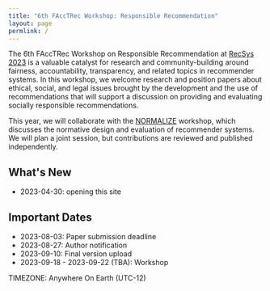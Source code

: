 ```yaml
---
title: "6th FAccTRec Workshop: Responsible Recommendation"
layout: page
permlink: /
---
```


The 6th FAccTRec Workshop on Responsible Recommendation at [RecSys 2023](https://recsys.acm.org/recsys23/) is a valuable catalyst for research and community-building around fairness, accountability, transparency, and related topics in recommender systems.
In this workshop, we welcome research and position papers about ethical, social, and legal issues brought by the development and the use of recommendations that will support a discussion on providing and evaluating socially responsible recommendations.

This year, we will collaborate with the [NORMALIZE](https://sites.google.com/view/normalizeworkshop/) workshop, which discusses the normative design and evaluation of recommender systems. We will plan a joint session, but contributions are reviewed and published independently.

## What's New

* 2023-04-30: opening this site

## Important Dates

- 2023-08-03: Paper submission deadline
- 2023-08-27: Author notification
- 2023-09-10: Final version upload
- 2023-09-18 - 2023-09-22 (TBA): Workshop

TIMEZONE: Anywhere On Earth (UTC-12)

<!--
## FAccT Network

The FAccTRec 2023 workshop is proudly a part of the [FAccT network](https://facctconference.org/network/), to publish and engage with fairness, accountability, and transparency scholars across connected disciplines.
-->